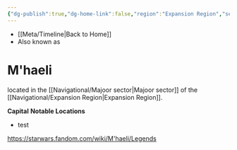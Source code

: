 ```yaml
---
{"dg-publish":true,"dg-home-link":false,"region":"Expansion Region","sector":"Majoor","system":"Plynn","grid":"N-15","aliases":[],"tags":["map","planet","expansion","majoor","starkiller","unfinished"],"permalink":"/navigational/m-haeli/","dgHomeLink":false,"dgPassFrontmatter":true}
---
```


- [[Meta/Timeline\|Back to Home]]
- Also known as 

# M'haeli

located in the [[Navigational/Majoor sector\|Majoor sector]] of the [[Navigational/Expansion Region\|Expansion Region]].

**Capital**
**Notable Locations**
- test

https://starwars.fandom.com/wiki/M'haeli/Legends